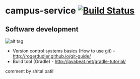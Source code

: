 campus-service [![Build Status](https://travis-ci.org/ameypotnis/campus-service.svg?branch=master)](https://travis-ci.org/ameypotnis/campus-service)
=============

Software development
-------------
![alt tag](https://raw.githubusercontent.com/ameypotnis/campus-service/master/software-development.png)


* Version control systems basics (How to use git) - http://rogerdudler.github.io/git-guide/
* Build tool (Gradle) - http://javabeat.net/gradle-tutorial/

comment by shital patil
